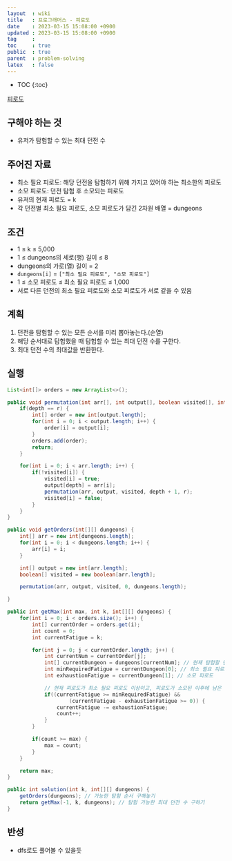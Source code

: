 ```yaml
---
layout  : wiki
title   : 프로그래머스 - 피로도
date    : 2023-03-15 15:08:00 +0900
updated : 2023-03-15 15:08:00 +0900
tag     : 
toc     : true
public  : true
parent  : problem-solving
latex   : false
---
```


* TOC
{:toc}

[피로도](https://school.programmers.co.kr/learn/courses/30/lessons/87946)

## 구해야 하는 것
- 유저가 탐험할 수 있는 최대 던전 수

## 주어진 자료
- 최소 필요 피로도: 해당 던전을 탐험하기 위해 가지고 있어야 하는 최소한의 피로도
- 소모 피로도: 던전 탐험 후 소모되는 피로도
- 유저의 현재 피로도 = k
- 각 던전별 최소 필요 피로도, 소모 피로도가 담긴 2차원 배열 = dungeons

## 조건
- 1 ≤ k ≤ 5,000
- 1 ≤ dungeons의 세로(행) 길이 ≤ 8
- dungeons의 가로(열) 길이 = 2
- `dungeons[i]` = `["최소 필요 피로도", "소모 피로도"]`
- 1 ≤ 소모 피로도 ≤ 최소 필요 피로도 ≤ 1,000
- 서로 다른 던전의 최소 필요 피로도와 소모 피로도가 서로 같을 수 있음

## 계획
1. 던전을 탐험할 수 있는 모든 순서를 미리 뽑아놓는다.(순열)
2. 해당 순서대로 탐험했을 때 탐험할 수 있는 최대 던전 수를 구한다.
3. 최대 던전 수의 최대값을 반환한다.

## 실행
```java
List<int[]> orders = new ArrayList<>();

public void permutation(int arr[], int output[], boolean visited[], int depth, int r) {
    if(depth == r) {
        int[] order = new int[output.length];
        for(int i = 0; i < output.length; i++) {
            order[i] = output[i];
        }
        orders.add(order);
        return;
    }

    for(int i = 0; i < arr.length; i++) {
        if(!visited[i]) {
            visited[i] = true;
            output[depth] = arr[i];
            permutation(arr, output, visited, depth + 1, r);
            visited[i] = false;
        }
    }
}

public void getOrders(int[][] dungeons) {
    int[] arr = new int[dungeons.length];
    for(int i = 0; i < dungeons.length; i++) {
        arr[i] = i;
    }

    int[] output = new int[arr.length];
    boolean[] visited = new boolean[arr.length];

    permutation(arr, output, visited, 0, dungeons.length);

}

public int getMax(int max, int k, int[][] dungeons) {
    for(int i = 0; i < orders.size(); i++) {
        int[] currentOrder = orders.get(i);
        int count = 0;
        int currentFatigue = k;

        for(int j = 0; j < currentOrder.length; j++) {
            int currentNum = currentOrder[j];
            int[] currentDungeon = dungeons[currentNum]; // 현재 탐험할 던전
            int minRequiredFatigue = currentDungeon[0]; // 최소 필요 피로도
            int exhaustionFatigue = currentDungeon[1]; // 소모 피로도

            // 현재 피로도가 최소 필요 피로도 이상이고, 피로도가 소모된 이후에 남은 피로도가 0 이상이면 탐험 가능
            if((currentFatigue >= minRequiredFatigue) &&
                    (currentFatigue - exhaustionFatigue >= 0)) {
                currentFatigue -= exhaustionFatigue;
                count++;
            }
        }

        if(count >= max) {
            max = count;
        }
    }

    return max;
}

public int solution(int k, int[][] dungeons) {
    getOrders(dungeons); // 가능한 탐험 순서 구해놓기
    return getMax(-1, k, dungeons); // 탐험 가능한 최대 던전 수 구하기
}
```

## 반성
- dfs로도 풀어볼 수 있을듯
